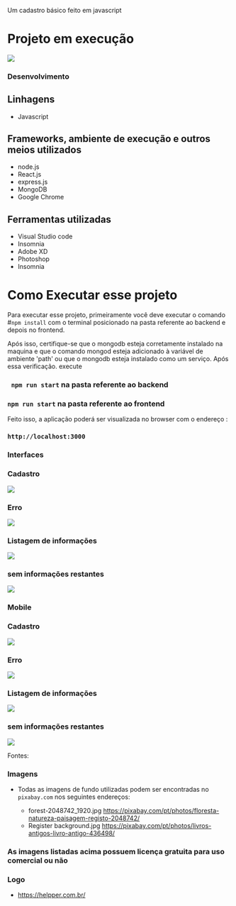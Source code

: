 Um cadastro básico feito em javascript


# Projeto em execução

<img src="read-me-assets/execucao.gif" /> 

### Desenvolvimento

## Linhagens

 - Javascript




## Frameworks, ambiente de execução e outros meios utilizados

   - node.js
   - React.js
   - express.js
   - MongoDB
   - Google Chrome


## Ferramentas utilizadas
 - Visual Studio code
 - Insomnia
 - Adobe XD
 - Photoshop
 - Insomnia




# Como Executar esse projeto 

Para executar esse projeto, primeiramente você deve executar o comando #`npm install` com o terminal posicionado na pasta referente ao backend e depois no frontend.

Após isso, certifique-se que o mongodb esteja corretamente instalado na maquina e que o comando mongod esteja adicionado à variável de ambiente 'path' ou que o mongodb
esteja instalado como um serviço. Após essa verificação. execute

### ` npm run start` na pasta referente ao backend

### `npm run start`  na pasta referente ao frontend

Feito isso, a aplicação poderá ser visualizada no browser com o endereço :

### `http://localhost:3000`


 ### Interfaces

 ### Cadastro
<img src="read-me-assets/register.jpg"/>

 ### Erro
<img src="read-me-assets/register-error.jpg"/>


 ### Listagem de informações
<img src="read-me-assets/home.jpg"/>


 ### sem informações restantes
<img src="read-me-assets/home-end.jpg"/>




 ### Mobile

  ### Cadastro
<img src="read-me-assets/register.jpg"/>

 ### Erro
<img src="read-me-assets/register-error.jpg"/>


 ### Listagem de informações
<img src="read-me-assets/home.jpg"/>


 ### sem informações restantes
<img src="read-me-assets/home-end.jpg"/>


Fontes:

### Imagens
 - Todas  as imagens de fundo utilizadas podem ser encontradas no `pixabay.com` nos seguintes endereços:
   
   - forest-2048742_1920.jpg https://pixabay.com/pt/photos/floresta-natureza-paisagem-registo-2048742/
   - Register background.jpg https://pixabay.com/pt/photos/livros-antigos-livro-antigo-436498/


 ### As imagens listadas  acima possuem licença gratuita para uso comercial ou não


### Logo
 - https://helpper.com.br/
   